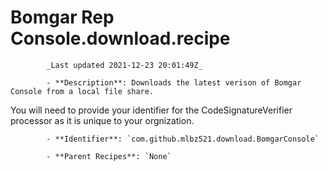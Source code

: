 # Bomgar Rep Console.download.recipe

            _Last updated 2021-12-23 20:01:49Z_

            - **Description**: Downloads the latest verison of Bomgar Console from a local file share.

You will need to provide your identifier for the CodeSignatureVerifier processor as it is unique to your orgnization.

            - **Identifier**: `com.github.mlbz521.download.BomgarConsole`

            - **Parent Recipes**: `None`
